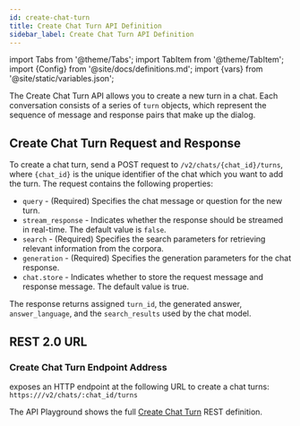 ```yaml
---
id: create-chat-turn
title: Create Chat Turn API Definition
sidebar_label: Create Chat Turn API Definition
---
```


import Tabs from '@theme/Tabs';
import TabItem from '@theme/TabItem';
import {Config} from '@site/docs/definitions.md';
import {vars} from '@site/static/variables.json';

The Create Chat Turn API allows you to create a new turn in a chat. Each 
conversation consists of a series of `turn` objects, which represent the 
sequence of message and response pairs that make up the dialog.

## Create Chat Turn Request and Response

To create a chat turn, send a POST request to `/v2/chats/{chat_id}/turns`, where 
`{chat_id}` is the unique identifier of the chat which you want to add the 
turn. The request contains the following properties:

* `query` - (Required) Specifies the chat message or question for the new turn. 
* `stream_response` - Indicates whether the response should be streamed in 
  real-time. The default value is `false`.
* `search` - (Required) Specifies the search parameters for retrieving 
  relevant information from the corpora.
* `generation` - (Required) Specifies the generation parameters for the chat 
  response.
* `chat.store` - Indicates whether to store the request message and response 
  message. The default value is true.

The response returns assigned `turn_id`, the generated answer, `answer_language`, 
and the `search_results` used by the chat model.

## REST 2.0 URL

### Create Chat Turn Endpoint Address

<Config v="names.product"/> exposes an HTTP endpoint at the following URL
to create a chat turns:
<code>https://<Config v="domains.rest.indexing"/>/v2/chats/:chat_id/turns</code>

The API Playground shows the full [Create Chat Turn](/docs/rest-api/create-chat-turn) REST definition.

